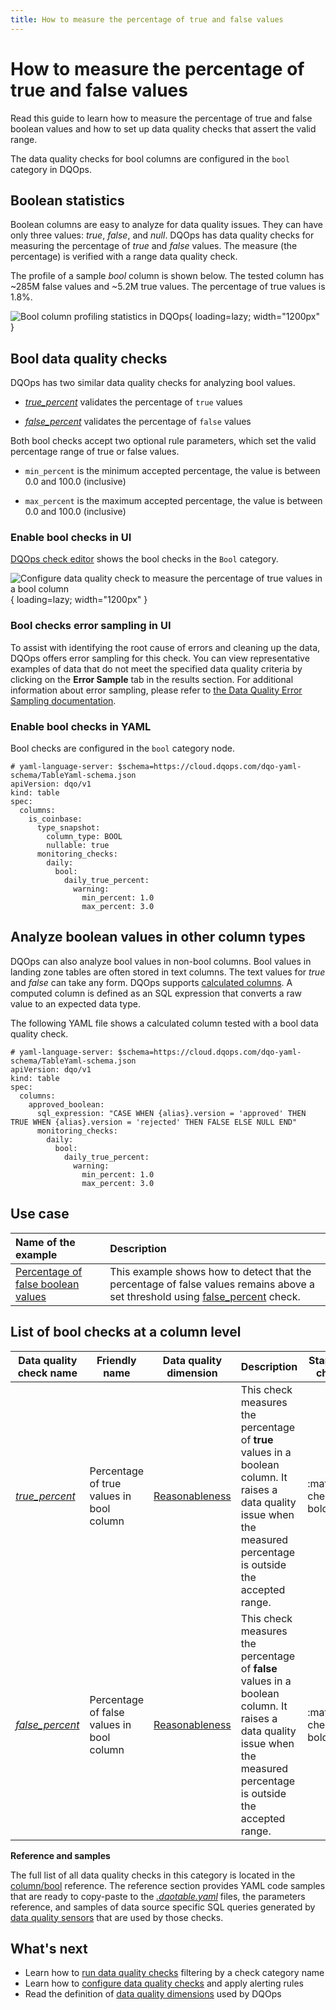 ```yaml
---
title: How to measure the percentage of true and false values
---
```

# How to measure the percentage of true and false values
Read this guide to learn how to measure the percentage of true and false boolean values and how to set up data quality checks that assert the valid range.

The data quality checks for bool columns are configured in the `bool` category in DQOps.

## Boolean statistics
Boolean columns are easy to analyze for data quality issues. They can have only three values: *true*, *false*, and *null*. 
DQOps has data quality checks for measuring the percentage of *true* and *false* values.
The measure (the percentage) is verified with a range data quality check.

The profile of a sample *bool* column is shown below. The tested column has ~285M false values and ~5.2M true values.
The percentage of true values is 1.8%.

![Bool column profiling statistics in DQOps](https://dqops.com/docs/images/concepts/categories-of-data-quality-checks/bool-column-profile-min2.png){ loading=lazy; width="1200px" }

## Bool data quality checks
DQOps has two similar data quality checks for analyzing bool values.

- [*true_percent*](../checks/column/bool/true-percent.md) validates the percentage of `true` values

- [*false_percent*](../checks/column/bool/false-percent.md) validates the percentage of `false` values

Both bool checks accept two optional rule parameters, which set the valid percentage range of true or false values.

- `min_percent` is the minimum accepted percentage, the value is between 0.0 and 100.0 (inclusive)

- `max_percent` is the maximum accepted percentage, the value is between 0.0 and 100.0 (inclusive)

### Enable bool checks in UI
[DQOps check editor](../dqo-concepts/dqops-user-interface-overview.md#check-editor) shows the bool checks in the `Bool` category.

![Configure data quality check to measure the percentage of true values in a bool column](https://dqops.com/docs/images/concepts/categories-of-data-quality-checks/boolean-true-percent-check-editor-warning-min2.png){ loading=lazy; width="1200px" }

### Bool checks error sampling in UI

To assist with identifying the root cause of errors and cleaning up the data, DQOps offers error sampling for this check.
You can view representative examples of data that do not meet the specified data quality criteria by clicking on the
**Error Sample** tab in the results section.
For additional information about error sampling, please refer to [the Data Quality Error Sampling documentation](../dqo-concepts/data-quality-error-sampling.md).

### Enable bool checks in YAML
Bool checks are configured in the `bool` category node.

``` { .yaml linenums="1" hl_lines="13-16" }
# yaml-language-server: $schema=https://cloud.dqops.com/dqo-yaml-schema/TableYaml-schema.json
apiVersion: dqo/v1
kind: table
spec:
  columns:
    is_coinbase:
      type_snapshot:
        column_type: BOOL
        nullable: true
      monitoring_checks:
        daily:
          bool:
            daily_true_percent:
              warning:
                min_percent: 1.0
                max_percent: 3.0
```


## Analyze boolean values in other column types
DQOps can also analyze bool values in non-bool columns. Bool values in landing zone tables are often stored in text columns. 
The text values for *true* and *false* can take any form. DQOps supports [calculated columns](../dqo-concepts/configuring-table-metadata.md#calculated-columns). 
A computed column is defined as an SQL expression that converts a raw value to an expected data type.

The following YAML file shows a calculated column tested with a bool data quality check.

``` { .yaml linenums="1" hl_lines="7 11-14" }
# yaml-language-server: $schema=https://cloud.dqops.com/dqo-yaml-schema/TableYaml-schema.json
apiVersion: dqo/v1
kind: table
spec:
  columns:
    approved_boolean:
      sql_expression: "CASE WHEN {alias}.version = 'approved' THEN TRUE WHEN {alias}.version = 'rejected' THEN FALSE ELSE NULL END" 
      monitoring_checks:
        daily:
          bool:
            daily_true_percent:
              warning:
                min_percent: 1.0
                max_percent: 3.0
```


## Use case
| **Name of the example**                                                                            | **Description**                                                                                                                                                         |
|:---------------------------------------------------------------------------------------------------|:------------------------------------------------------------------------------------------------------------------------------------------------------------------------|
| [Percentage of false boolean values](../examples/data-reasonability/percentage-of-false-values.md) | This example shows how to detect that the percentage of false values remains above a set threshold using [false_percent](../checks/column/bool/false-percent.md) check. |

## List of bool checks at a column level
| Data quality check name | Friendly name | Data quality dimension | Description | Standard check |
|-------------------------|---------------|------------------------|-------------|----------------|
|[*true_percent*](../checks/column/bool/true-percent.md)|Percentage of true values in bool column|[Reasonableness](../dqo-concepts/data-quality-dimensions.md#data-reasonableness)|This check measures the percentage of **true** values in a boolean column. It raises a data quality issue when the measured percentage is outside the accepted range.|:material-check-bold:|
|[*false_percent*](../checks/column/bool/false-percent.md)|Percentage of false values in bool column|[Reasonableness](../dqo-concepts/data-quality-dimensions.md#data-reasonableness)|This check measures the percentage of **false** values in a boolean column. It raises a data quality issue when the measured percentage is outside the accepted range.|:material-check-bold:|


**Reference and samples**

The full list of all data quality checks in this category is located in the [column/bool](../checks/column/bool/index.md) reference.
The reference section provides YAML code samples that are ready to copy-paste to the [*.dqotable.yaml*](../reference/yaml/TableYaml.md) files,
the parameters reference, and samples of data source specific SQL queries generated by [data quality sensors](../dqo-concepts/definition-of-data-quality-sensors.md)
that are used by those checks.

## What's next
- Learn how to [run data quality checks](../dqo-concepts/running-data-quality-checks.md#targeting-a-category-of-checks) filtering by a check category name
- Learn how to [configure data quality checks](../dqo-concepts/configuring-data-quality-checks-and-rules.md) and apply alerting rules
- Read the definition of [data quality dimensions](../dqo-concepts/data-quality-dimensions.md) used by DQOps
